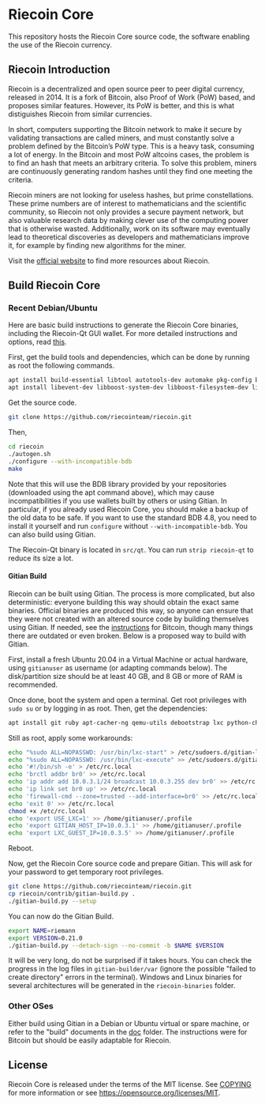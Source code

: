 # Riecoin Core

This repository hosts the Riecoin Core source code, the software enabling the use of the Riecoin currency.

## Riecoin Introduction

Riecoin is a decentralized and open source peer to peer digital currency, released in 2014. It is a fork of Bitcoin, also Proof of Work (PoW) based, and proposes similar features. However, its PoW is better, and this is what distiguishes Riecoin from similar currencies.

In short, computers supporting the Bitcoin network to make it secure by validating transactions are called miners, and must constantly solve a problem defined by the Bitcoin’s PoW type. This is a heavy task, consuming a lot of energy. In the Bitcoin and most PoW altcoins cases, the problem is to find an hash that meets an arbitrary criteria. To solve this problem, miners are continuously generating random hashes until they find one meeting the criteria.

Riecoin miners are not looking for useless hashes, but prime constellations. These prime numbers are of interest to mathematicians and the scientific community, so Riecoin not only provides a secure payment network, but also valuable research data by making clever use of the computing power that is otherwise wasted. Additionally, work on its software may eventually lead to theoretical discoveries as developers and mathematicians improve it, for example by finding new algorithms for the miner.

Visit the [official website](https://riecoin.dev/) to find more resources about Riecoin.

## Build Riecoin Core

### Recent Debian/Ubuntu

Here are basic build instructions to generate the Riecoin Core binaries, including the Riecoin-Qt GUI wallet. For more detailed instructions and options, read [this](doc/build-unix.md).

First, get the build tools and dependencies, which can be done by running as root the following commands.

```bash
apt install build-essential libtool autotools-dev automake pkg-config bsdmainutils python3
apt install libevent-dev libboost-system-dev libboost-filesystem-dev libboost-test-dev libboost-thread-dev libdb-dev libdb++-dev libminiupnpc-dev libqt5gui5 libqt5core5a libqt5dbus5 qttools5-dev qttools5-dev-tools libgmp-dev libsqlite3-dev
```

Get the source code.

```bash
git clone https://github.com/riecointeam/riecoin.git
```

Then,

```bash
cd riecoin
./autogen.sh
./configure --with-incompatible-bdb
make
```

Note that this will use the BDB library provided by your repositories (downloaded using the apt command above), which may cause incompatibilities if you use wallets built by others or using Gitian. In particular, if you already used Riecoin Core, you should make a backup of the old data to be safe. If you want to use the standard BDB 4.8, you need to install it yourself and run `configure` without `--with-incompatible-bdb`. You can also build using Gitian.

The Riecoin-Qt binary is located in `src/qt`. You can run `strip riecoin-qt` to reduce its size a lot.

#### Gitian Build

Riecoin can be built using Gitian. The process is more complicated, but also deterministic: everyone building this way should obtain the exact same binaries. Official binaries are produced this way, so anyone can ensure that they were not created with an altered source code by building themselves using Gitian. If needed, see the [instructions](https://github.com/bitcoin-core/docs/blob/master/gitian-building.md) for Bitcoin, though many things there are outdated or even broken. Below is a proposed way to build with Gitian.

First, install a fresh Ubuntu 20.04 in a Virtual Machine or actual hardware, using `gitianuser` as username (or adapting commands below). The disk/partition size should be at least 40 GB, and 8 GB or more of RAM is recommended.

Once done, boot the system and open a terminal. Get root privileges with `sudo su` or by logging in as root. Then, get the dependencies:

```bash
apt install git ruby apt-cacher-ng qemu-utils debootstrap lxc python-cheetah parted kpartx bridge-utils make curl firewalld
```

Still as root, apply some workarounds:

```bash
echo "%sudo ALL=NOPASSWD: /usr/bin/lxc-start" > /etc/sudoers.d/gitian-lxc
echo "%sudo ALL=NOPASSWD: /usr/bin/lxc-execute" >> /etc/sudoers.d/gitian-lxc
echo '#!/bin/sh -e' > /etc/rc.local
echo 'brctl addbr br0' >> /etc/rc.local
echo 'ip addr add 10.0.3.1/24 broadcast 10.0.3.255 dev br0' >> /etc/rc.local
echo 'ip link set br0 up' >> /etc/rc.local
echo 'firewall-cmd --zone=trusted --add-interface=br0' >> /etc/rc.local
echo 'exit 0' >> /etc/rc.local
chmod +x /etc/rc.local
echo 'export USE_LXC=1' >> /home/gitianuser/.profile
echo 'export GITIAN_HOST_IP=10.0.3.1' >> /home/gitianuser/.profile
echo 'export LXC_GUEST_IP=10.0.3.5' >> /home/gitianuser/.profile
```

Reboot.

Now, get the Riecoin Core source code and prepare Gitian. This will ask for your password to get temporary root privileges.

```bash
git clone https://github.com/riecointeam/riecoin.git
cp riecoin/contrib/gitian-build.py .
./gitian-build.py --setup
```

You can now do the Gitian Build.

```bash
export NAME=riemann
export VERSION=0.21.0
./gitian-build.py --detach-sign --no-commit -b $NAME $VERSION
```

It will be very long, do not be surprised if it takes hours. You can check the progress in the log files in `gitian-builder/var` (ignore the possible "failed to create directory" errors in the terminal). Windows and Linux binaries for several architectures will be generated in the `riecoin-binaries` folder.

### Other OSes

Either build using Gitian in a Debian or Ubuntu virtual or spare machine, or refer to the "build" documents in the [doc](doc) folder. The instructions were for Bitcoin but should be easily adaptable for Riecoin.

## License

Riecoin Core is released under the terms of the MIT license. See [COPYING](COPYING) for more information or see https://opensource.org/licenses/MIT.